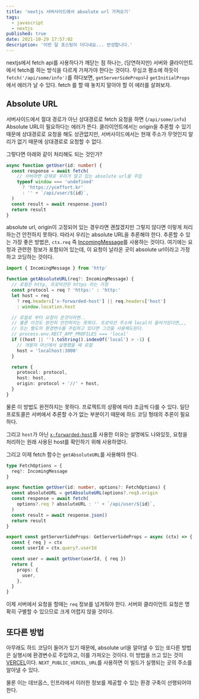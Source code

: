 ```yaml
---
title: 'nextjs 서버사이드에서 absolute url 가져오기'
tags:
  - javascript
  - nextjs
published: true
date: 2021-10-29 17:57:02
description: '이번 달 포스팅이 더디네요... 반성합니다.'
---
```


nextjs에서 fetch api를 사용하다가 깨닫는 점 하나는, (당연하지만) 서버와 클라이언트에서 fetch를 하는 방식을 다르게 가져가야 한다는 것이다. 무심코 평소에 하듯이 `fetch('/api/some/info')`를 하다보면, `getServerSideProps`나 `getInitialProps`에서 에러가 날 수 있다. fetch 를 할 때 놓치지 말아야 할 이 에러를 살펴보자.

## Absolute URL

서버사이드에서 절대 경로가 아닌 상대경로로 fetch 요청을 하면 (`/api/some/info`) Absolute URL이 필요하다는 에러가 뜬다. 클라이언트에서는 origin을 추론할 수 있기 때문에 상대경로로 요청을 해도 상관없지만, 서버사이드에서는 현재 주소가 무엇인지 알리가 없기 때문에 상대경로로 요청할 수 없다.

그렇다면 아래와 같이 처리해도 되는 것인가?

```typescript
async function getUser(id: number) {
  const response = await fetch(
    // 서버라면 강제로 우리가 알고 있는 absolute url을 주입
    typeof window === 'undefined'
      ? 'https://yceffort.kr'
      : '' + `/api/user/${id}`,
  )
  const result = await response.json()
  return result
}
```

absolute url, origin이 고정되어 있는 경우라면 괜찮겠지만 그렇지 않다면 이렇게 처리하는건 안전하지 못하다. 따라서 우리는 absolute URL을 추론해야 한다. 추론할 수 있는 가장 좋은 방법은, `ctx.req` 즉 [IncomingMessage](https://nodejs.org/api/http.html#class-httpincomingmessage)를 사용하는 것이다. 여기에는 요청과 관련한 정보가 포함되어 있는데, 이 요청이 날라온 곳이 absolute url이라고 가정하고 코딩하는 것이다.

```typescript
import { IncomingMessage } from 'http'

function getAbsoluteURL(req?: IncomingMessage) {
  // 로컬은 http, 프로덕션은 https 라는 가정
  const protocol = req ? 'https:' : 'http:'
  let host = req
    ? req.headers['x-forwarded-host'] || req.headers['host']
    : window.location.host

  // 로컬로 부터 요청이 온것이라면..
  // 물론 이것도 완전히 안전하지는 못하다. 프로덕션 주소에 local이 들어가있다면,,,
  // 또는 별도의 환경변수를 주입하고 있다면 그것을 사용해도된다.
  // process.env.RECT_APP_PROFILES === 'local'
  if ((host || '').toString().indexOf('local') > -1) {
    // 개발자 머신에서 실행했을 때 로컬
    host = 'localhost:3000'
  }

  return {
    protocol: protocol,
    host: host,
    origin: protocol + '//' + host,
  }
}
```

물론 이 방법도 완전하지는 못하다. 프로젝트의 상황에 따라 조금씩 다를 수 있다. 일단 프로토콜은 서버에서 추론할 수가 없는 부분이기 때문에 하드 코딩 형태의 추론이 필요하다.

그리고 `host`가 아닌 [`x-forwarded-host`](https://developer.mozilla.org/ko/docs/Web/HTTP/Headers/X-Forwarded-Host)를 사용한 이유는 설명에도 나와있듯, 요청을 처리하는 원래 사용된 host를 확인하기 위해 사용하였다.

그리고 이제 fetch 함수는 `getAbsoluteURL`를 사용해야 한다.

```typescript
type FetchOptions = {
  req?: IncomingMessage
}

async function getUser(id: number, options?: FetchOptions) {
  const absoluteURL = getAbsoluteURL(options?.req).origin
  const response = await fetch(
    options?.req ? absoluteURL : '' + `/api/user/${id}`,
  )
  const result = await response.json()
  return result
}
```

```typescript
export const getServerSideProps: GetServerSideProps = async (ctx) => {
  const { req } = ctx
  const userId = ctx.query?.userId

  const user = await getUser(userId, { req })
  return {
    props: {
      user,
    },
  }
}
```

이제 서버에서 요청을 할때는 `req` 정보를 넘겨줘야 한다. 서버와 클라이언트 요청은 명확히 구별할 수 있으므로 크게 어렵지 않을 것이다.

## 또다른 방법

아무래도 하드 코딩이 들어가 있기 때문에, absolute url을 알아낼 수 있는 또다른 방법은 실행시에 환경변수로 주입하고, 이를 가져오는 것이다. 이 방법을 쓰고 있는 것이 [VERCEL](https://vercel.com/docs/concepts/projects/environment-variables)이다. `NEXT_PUBLIC_VERCEL_URL`를 사용하면 이 빌드가 실행되는 곳의 주소를 알아낼 수 있다.

물론 이는 데브옵스, 인프라에서 이러한 정보를 제공할 수 있는 환경 구축이 선행되어야 한다.
